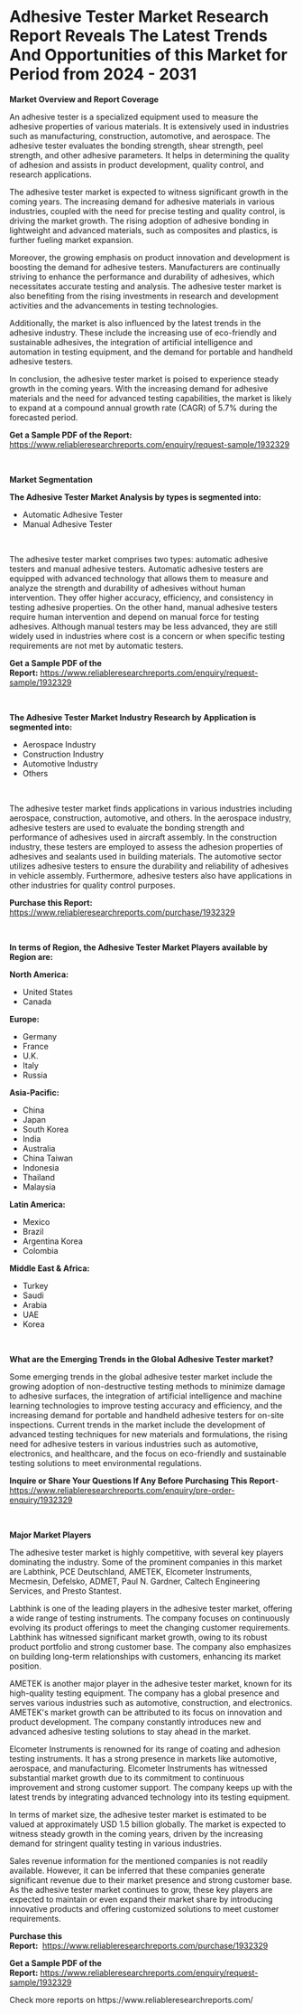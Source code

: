 <p><h1>Adhesive Tester Market Research Report Reveals The Latest Trends And Opportunities of this Market for Period from 2024 - 2031</h1></p><p><strong>Market Overview and Report Coverage</strong></p>
<p><p>An adhesive tester is a specialized equipment used to measure the adhesive properties of various materials. It is extensively used in industries such as manufacturing, construction, automotive, and aerospace. The adhesive tester evaluates the bonding strength, shear strength, peel strength, and other adhesive parameters. It helps in determining the quality of adhesion and assists in product development, quality control, and research applications.</p><p>The adhesive tester market is expected to witness significant growth in the coming years. The increasing demand for adhesive materials in various industries, coupled with the need for precise testing and quality control, is driving the market growth. The rising adoption of adhesive bonding in lightweight and advanced materials, such as composites and plastics, is further fueling market expansion.</p><p>Moreover, the growing emphasis on product innovation and development is boosting the demand for adhesive testers. Manufacturers are continually striving to enhance the performance and durability of adhesives, which necessitates accurate testing and analysis. The adhesive tester market is also benefiting from the rising investments in research and development activities and the advancements in testing technologies.</p><p>Additionally, the market is also influenced by the latest trends in the adhesive industry. These include the increasing use of eco-friendly and sustainable adhesives, the integration of artificial intelligence and automation in testing equipment, and the demand for portable and handheld adhesive testers.</p><p>In conclusion, the adhesive tester market is poised to experience steady growth in the coming years. With the increasing demand for adhesive materials and the need for advanced testing capabilities, the market is likely to expand at a compound annual growth rate (CAGR) of 5.7% during the forecasted period.</p></p>
<p><strong>Get a Sample PDF of the Report:</strong> <a href="https://www.reliableresearchreports.com/enquiry/request-sample/1932329">https://www.reliableresearchreports.com/enquiry/request-sample/1932329</a></p>
<p>&nbsp;</p>
<p><strong>Market Segmentation</strong></p>
<p><strong>The Adhesive Tester Market Analysis by types is segmented into:</strong></p>
<p><ul><li>Automatic Adhesive Tester</li><li>Manual Adhesive Tester</li></ul></p>
<p>&nbsp;</p>
<p><p>The adhesive tester market comprises two types: automatic adhesive testers and manual adhesive testers. Automatic adhesive testers are equipped with advanced technology that allows them to measure and analyze the strength and durability of adhesives without human intervention. They offer higher accuracy, efficiency, and consistency in testing adhesive properties. On the other hand, manual adhesive testers require human intervention and depend on manual force for testing adhesives. Although manual testers may be less advanced, they are still widely used in industries where cost is a concern or when specific testing requirements are not met by automatic testers.</p></p>
<p><strong>Get a Sample PDF of the Report:</strong>&nbsp;<a href="https://www.reliableresearchreports.com/enquiry/request-sample/1932329">https://www.reliableresearchreports.com/enquiry/request-sample/1932329</a></p>
<p>&nbsp;</p>
<p><strong>The Adhesive Tester Market Industry Research by Application is segmented into:</strong></p>
<p><ul><li>Aerospace Industry</li><li>Construction Industry</li><li>Automotive Industry</li><li>Others</li></ul></p>
<p>&nbsp;</p>
<p><p>The adhesive tester market finds applications in various industries including aerospace, construction, automotive, and others. In the aerospace industry, adhesive testers are used to evaluate the bonding strength and performance of adhesives used in aircraft assembly. In the construction industry, these testers are employed to assess the adhesion properties of adhesives and sealants used in building materials. The automotive sector utilizes adhesive testers to ensure the durability and reliability of adhesives in vehicle assembly. Furthermore, adhesive testers also have applications in other industries for quality control purposes.</p></p>
<p><strong>Purchase this Report:</strong>&nbsp; <a href="https://www.reliableresearchreports.com/purchase/1932329">https://www.reliableresearchreports.com/purchase/1932329</a></p>
<p>&nbsp;</p>
<p><strong>In terms of Region, the Adhesive Tester Market Players available by Region are:</strong></p>
<p>
    <p> <strong> North America: </strong>
        <ul>
            <li>United States</li>
            <li>Canada</li>
        </ul>
        </p> 
    <p> <strong> Europe: </strong>
        <ul>
            <li>Germany</li>
            <li>France</li>
            <li>U.K.</li>
            <li>Italy</li>
            <li>Russia</li>
        </ul>
        </p> 
    <p> <strong> Asia-Pacific: </strong>
        <ul>
            <li>China</li>
            <li>Japan</li>
            <li>South Korea</li>
            <li>India</li>
            <li>Australia</li>
            <li>China Taiwan</li>
            <li>Indonesia</li>
            <li>Thailand</li>
            <li>Malaysia</li>
        </ul>
        </p> 
    <p> <strong> Latin America: </strong>
        <ul>
            <li>Mexico</li>
            <li>Brazil</li>
            <li>Argentina Korea</li>
            <li>Colombia</li>
        </ul>
        </p> 
    <p> <strong> Middle East & Africa: </strong>
        <ul>
            <li>Turkey</li>
            <li>Saudi</li>
            <li>Arabia</li>
            <li>UAE</li>
            <li>Korea</li>
        </ul>
    </p>
    </p>
<p>&nbsp;</p>
<p><strong>What are the Emerging Trends in the Global Adhesive Tester market?</strong></p>
<p><p>Some emerging trends in the global adhesive tester market include the growing adoption of non-destructive testing methods to minimize damage to adhesive surfaces, the integration of artificial intelligence and machine learning technologies to improve testing accuracy and efficiency, and the increasing demand for portable and handheld adhesive testers for on-site inspections. Current trends in the market include the development of advanced testing techniques for new materials and formulations, the rising need for adhesive testers in various industries such as automotive, electronics, and healthcare, and the focus on eco-friendly and sustainable testing solutions to meet environmental regulations.</p></p>
<p><strong>Inquire or Share Your Questions If Any Before Purchasing This Report</strong>- <a href="https://www.reliableresearchreports.com/enquiry/pre-order-enquiry/1932329">https://www.reliableresearchreports.com/enquiry/pre-order-enquiry/1932329</a></p>
<p>&nbsp;</p>
<p><strong>Major Market Players</strong></p>
<p><p>The adhesive tester market is highly competitive, with several key players dominating the industry. Some of the prominent companies in this market are Labthink, PCE Deutschland, AMETEK, Elcometer Instruments, Mecmesin, Defelsko, ADMET, Paul N. Gardner, Caltech Engineering Services, and Presto Stantest. </p><p>Labthink is one of the leading players in the adhesive tester market, offering a wide range of testing instruments. The company focuses on continuously evolving its product offerings to meet the changing customer requirements. Labthink has witnessed significant market growth, owing to its robust product portfolio and strong customer base. The company also emphasizes on building long-term relationships with customers, enhancing its market position.</p><p>AMETEK is another major player in the adhesive tester market, known for its high-quality testing equipment. The company has a global presence and serves various industries such as automotive, construction, and electronics. AMETEK's market growth can be attributed to its focus on innovation and product development. The company constantly introduces new and advanced adhesive testing solutions to stay ahead in the market.</p><p>Elcometer Instruments is renowned for its range of coating and adhesion testing instruments. It has a strong presence in markets like automotive, aerospace, and manufacturing. Elcometer Instruments has witnessed substantial market growth due to its commitment to continuous improvement and strong customer support. The company keeps up with the latest trends by integrating advanced technology into its testing equipment.</p><p>In terms of market size, the adhesive tester market is estimated to be valued at approximately USD 1.5 billion globally. The market is expected to witness steady growth in the coming years, driven by the increasing demand for stringent quality testing in various industries.</p><p>Sales revenue information for the mentioned companies is not readily available. However, it can be inferred that these companies generate significant revenue due to their market presence and strong customer base. As the adhesive tester market continues to grow, these key players are expected to maintain or even expand their market share by introducing innovative products and offering customized solutions to meet customer requirements.</p></p>
<p><strong>Purchase this Report:</strong>&nbsp;&nbsp;<a href="https://www.reliableresearchreports.com/purchase/1932329">https://www.reliableresearchreports.com/purchase/1932329</a></p>
<p></p>
<p><strong>Get a Sample PDF of the Report:</strong>&nbsp;<a href="https://www.reliableresearchreports.com/enquiry/request-sample/1932329">https://www.reliableresearchreports.com/enquiry/request-sample/1932329</a></p>
<p>Check more reports on https://www.reliableresearchreports.com/</p>